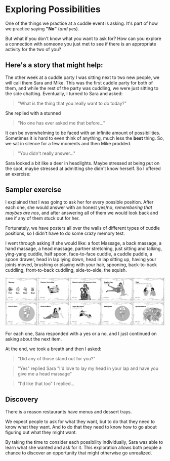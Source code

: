# Exploring Possibilities

One of the things we practice at a cuddle event is asking. 
It's part of how we practice saying **"No"** (*and yes*). 

But what if you don't know what you want to ask for? 
How can you explore a connection with someone you just met to see if there is an appropriate activity for the two of you?

## Here's a story that might help:

The other week at a cuddle party I was sitting next to two new people, we will call them Sara and Mike. This was the first cuddle party for both of them, and while the rest of the party was cuddling, we were just sitting to the side chatting. Eventually, I turned to Sara and asked:

> "What is the thing that you really want to do today?"

She replied with a stunned 

> "No one has ever asked me that before..."

It can be overwhelming to be faced with an infinite amount of possibilities.
Sometimes it is hard to even think of anything, much less the **best** thing. 
So, we sat in silence for a few moments and then Mike prodded. 

> "You didn't really answer..."

Sara looked a bit like a deer in headlights. Maybe stressed at being put on the spot, maybe stressed at admitting she didn't know herself. So I offered an exercise:

## Sampler exercise

I explained that I was going to ask her for every possible position. After each one, she would answer with an honest yes/no, *remembering that maybes are nos*, and after answering all of them we would look back and see if any of them stuck out for her.

 Fortunately, we have posters all over the walls of different types of cuddle positions, so I didn't have to do some crazy memory test.

 I went through asking if she would like:
 a foot Massage, a back massage, a hand massage, a head massage, partner stretching, just sitting and talking, ying-yang cuddle, half spoon, face-to-face cuddle, a cuddle puddle, a spoon drawer, head in lap lying down, head in lap sitting up, having your joints moved, brushing or playing with your hair, spooning, back-to-back cuddling, front-to-back cuddling, side-to-side, the squish.

![Cuddle Posters](../images/cuddle_posters.png)

For each one, Sara responded with a yes or a no, and I just continued on asking about the next item.

 At the end, we took a breath and then I asked:

 > "Did any of those stand out for you?"

 > "Yes" replied Sara "I'd love to lay my head in your lap and have you give me a head massage"

 > "I'd like that too" I replied...

## Discovery

There is a reason restaurants have menus and dessert trays. 

We expect people to ask for what they want, but to do that they need to know what they want. And to do that they need to know how to go about figuring out what they might want.

By taking the time to consider each possibility individually, Sara was able to learn what she wanted and ask for it. This exploration allows both people a chance to discover an opportunity that might otherwise go unrealized.








